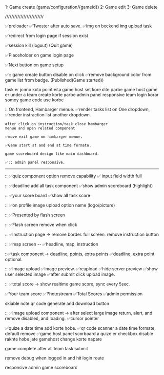 


1: Game create (game/configuration/{gameid})
2: Game edit
3: Game delete

/////////////////////////

✅preloader
✅Twoster after auto save.
✅img on beckend img upload task

✅redirect from login page if session exist

✅session kill (logout) (Quit game)

✅Placeholder on game login page

✅Next button on game setup
 

✅:: game create button disable on click
✅remove background color from game list from badge. (Published(Game started))

task er jonno koto point eita game host set kore dite parbe
game host game er under a team create korte parbe
admin panel responsive
team login korar somoy game code use korbe


:: On frontend, Hambarger menue.
    ✅render tasks list on One dropdown,
    ✅render instraction list another dropdown.
    
    after click on instruction/task close hambarger 
    menue and open related component

    ✅move exit game on hambarger menue.

    ✅Game start at and end at time formate.

    game scoreboard design like main dashboard.

    ✅:: admin panel responsive.


-------------------------------------------------------
:: ✅quiz component option remove capability
    ✅ input field width full

:: ✅deadline add all task component
    ✅show admin scoreboard (highlight)

:: ✅your score board
    ✅show all task score

:: ✅on profile image upload option name (logo/picture)

:: ✅Presented by flash screen

:: ✅Flash screen remove when click

:: ✅instruction page -> remove border. full screen. remove instruction button

:: ✅map screen
    -- ✅headline, map, instruction

::✅task component -> deadline, points, extra points
        ✅deadline, extra point optional.

:: ✅image upload
    ✅image preview.
    ✅reupload
    ✅hide server preview
    ✅show user selected image
    ✅after submit click upload image.


:: ✅total score -> show realtime game score, sync every 5sec.

✅Your team score 
✅Photostream
✅Total Scores 
✅admin permission


skiable note
    qr code generate and download button




:: ✅image upload component -> after select large image return, alert, and remove disabled, and loading.
    ✅cursor pointer


✅quize a date time add korte hobe.
✅qr code scanner a date time formate, default remove
✅game host panel scorboard a quize er checkbox disable rakhte hobe jate gamehost change korte napare

game complete after all team task submit

remove debug when logged in and hit login route

responsive admin game scoreboard